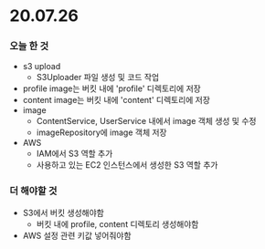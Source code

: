 # 20.07.26

### 오늘 한 것

- s3 upload
  - S3Uploader 파일 생성 및 코드 작업
- profile image는 버킷 내에 'profile' 디렉토리에 저장
- content image는 버킷 내에 'content' 디렉토리에 저장
- image
  - ContentService, UserService 내에서 image 객체 생성 및 수정
  - imageRepository에 image 객체 저장
- AWS
  - IAM에서 S3 역할 추가
  - 사용하고 있는 EC2 인스턴스에서 생성한 S3 역할 추가

### 더 해야할 것

- S3에서 버킷 생성해야함
  - 버킷 내에 profile, content 디렉토리 생성해야함
- AWS 설정 관련 키값 넣어줘야함

